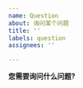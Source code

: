 ```yaml
---
name: Question
about: 询问某个问题
title: ''
labels: question
assignees: ''

---
```


<!-- 请确认您的疑问是一个 使用/代码扩展/规则伦理 方面的问题, 请尽量采用讨论形式进行交流, 避免指责和人身攻击, 否则您的问题将被关闭. -->

**您需要询问什么问题?**
<!-- 请详细介绍您的使用背景和问题. -->
